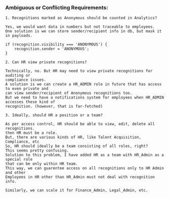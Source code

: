 ### Ambiguous or Conflicting Requirements:

    1. Recognitions marked as Anonymous should be counted in Analytics?

    Yes, we would want data in numbers but not traceable to employees.
    One solution is we can store sender/recipient info in db, but mask it
    in payloads.

    if (recognition.visibility === 'ANONYMOUS') {
        recognition.sender = 'ANONYMOUS';
    }

    2. Can HR view private recognitions?

    Technically, no. But HR may need to view private recognitions for auditing or
    compliance issues.
    A solution is we can create a HR_ADMIN role in future that has access to even private and
    can view sender/recipient of Anonymous recognitions too.
    But we need to have a notifications system for employees when HR_ADMIN accesses these kind of
    recognition. (however, that is far-fetched)

    3. Ideally, should HR a position or a team?

    As per access control, HR should be able to view, edit, delete all recognitions.
    then HR must be a role.
    But, there are various kinds of HR, like Talent Acquisition, Compliance, etc
    So, HR should ideally be a team consisting of all roles, right?
    This seems pretty confusing.
    Solution to this problem, I have added HR as a team with HR_Admin as a special role
    that can be only within HR team.
    This way, we can guarentee access on all recognitions only to HR Admin and other
    Employees in HR other than HR_Admin must not deal with recognition info.

    Similarly, we can scale it for Finance_Admin, Legal_Admin, etc.
